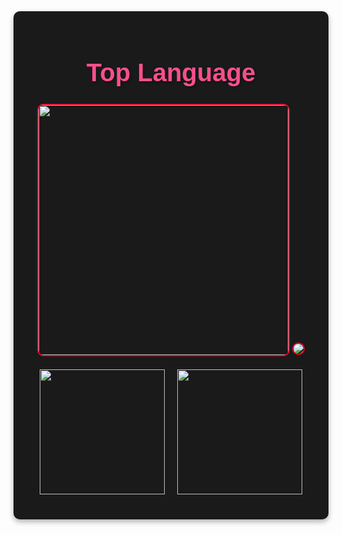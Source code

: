 <div align="center" style="background-color: #1a1a1a; padding: 20px; border-radius: 10px; max-width: 600px; margin: auto; box-shadow: 0 4px 8px rgba(0, 0, 0, 0.3);">

  <h1 style="color:F74F8C; font-family: Verdana, sans-serif; font-size: 2.5rem; text-shadow: 2px 2px 4px rgba(0, 0, 0, 0.3);">
    Top Language
  </h1>

  <img src="https://github-readme-stats.vercel.app/api/top-langs/?username=1337DaKL&layout=donut&theme=radical&title_color=E74777&text_color=EB0029" alt="Top Langs" width="400" style="border: 2px solid #EB0029; border-radius: 10px;">
  <img src="https://github-readme-stats.vercel.app/api?username=1337DaKL&theme=codeSTACKr&show_icons=true" style="border: 2px solid #EB0029; border-radius: 10px;">

  <div style="
  width: 100%;
  display: flex;
  justify-content: center;
  align-items: center;
  gap: 20px;
  padding: 20px;
  box-sizing: border-box;
  ">
  <img src="https://symbols.vn/wp-content/uploads/2022/01/Hinh-Nen-Dong-Sharingan-an-tuong.gif" width="200" height="200" />
  <img src="https://i.pinimg.com/originals/5a/fb/90/5afb902abaca0ea0ad194bd2ca19e628.gif" width="200" height="200" />
  </div>
  
</div>




